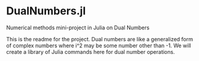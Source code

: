 # DualNumbers.jl
Numerical methods mini-project in Julia on Dual Numbers

This is the readme for the project. Dual numbers are like a generalized form of complex numbers where i^2 may be some number other than -1. We will create
a library of Julia commands here for dual number operations.
